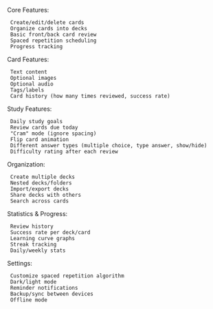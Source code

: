 Core Features: 

     Create/edit/delete cards
     Organize cards into decks
     Basic front/back card review
     Spaced repetition scheduling
     Progress tracking
     

Card Features: 

     Text content
     Optional images
     Optional audio
     Tags/labels
     Card history (how many times reviewed, success rate)
     

Study Features: 

     Daily study goals
     Review cards due today
     "Cram" mode (ignore spacing)
     Flip card animation
     Different answer types (multiple choice, type answer, show/hide)
     Difficulty rating after each review
     

Organization: 

     Create multiple decks
     Nested decks/folders
     Import/export decks
     Share decks with others
     Search across cards
     

Statistics & Progress: 

     Review history
     Success rate per deck/card
     Learning curve graphs
     Streak tracking
     Daily/weekly stats
     

Settings: 

     Customize spaced repetition algorithm
     Dark/light mode
     Reminder notifications
     Backup/sync between devices
     Offline mode
     